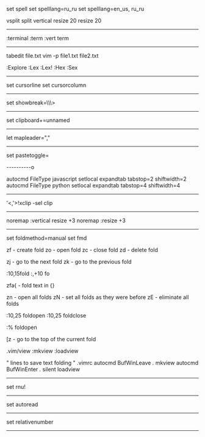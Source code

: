 set spell
set spelllang=ru_ru
set spelllang=en_us, ru_ru


vsplit
split
vertical resize 20
resize 20

-----------

:terminal
:term
:vert term

-----------


tabedit file.txt
vim -p file1.txt file2.txt


:Explore
:Lex
:Lex!
:Hex
:Sex

----------

set cursorline
set cursorcolumn

-----------

set showbreak=\\\\\\>

-----------

set clipboard+=unnamed

-----------

let mapleader=","

-----------

set pastetoggle=<F2>

----------o

autocmd FileType javascript setlocal expandtab tabstop=2 shiftwidth=2
autocmd FileType python setlocal expandtab tabstop=4 shiftwidth=4

----------

'<,'>!xclip -sel clip

----------

noremap <silent> <C-Left> :vertical resize +3<CR>
noremap <silent> <C-Up> :resize +3<CR>


----------

set foldmethod=manual
set fmd

zf - create fold
zo - open fold
zc - close fold
zd - delete fold

zj - go to the next fold
zk - go to the previous fold

:10,15fold
:,+10 fo

zfa{ - fold text in {}

zn - open all folds
zN - set all folds as they were before
zE - eliminate all folds

:10,25 foldopen
:10,25 foldclose

:% foldopen

[z - go to the top of the current fold

.vim/view
:mkview
:loadview

" lines to save text folding
" .vimrc
autocmd BufWinLeave *.* mkview
autocmd BufWinEnter *.* silent loadview

---------------

set rnu!

----------------

set autoread

----------------

set relativenumber

----------------
